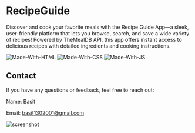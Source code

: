 # RecipeGuide
Discover and cook your favorite meals with the Recipe Guide App—a sleek, user-friendly platform that lets you browse, search, and save a wide variety of recipes! Powered by TheMealDB API, this app offers instant access to delicious recipes with detailed ingredients and cooking instructions.

![Made-With-HTML](https://img.shields.io/badge/Made_with-HTML-informational?style=for-the-badge&logo=html5) 
![Made-With-CSS](https://img.shields.io/badge/Made_with-CSS-informational?style=for-the-badge&logo=css3) 
![Made-With-JS](https://img.shields.io/badge/Made_with-JavaScript-informational?style=for-the-badge&logo=javascript)

## Contact
If you have any questions or feedback, feel free to reach out:

Name: Basit

Email: basit1302001@gmail.com

![screenshot](https://github.com/user-attachments/assets/ecb385b1-c93a-4d07-9d50-eed98f4fa1d4)

